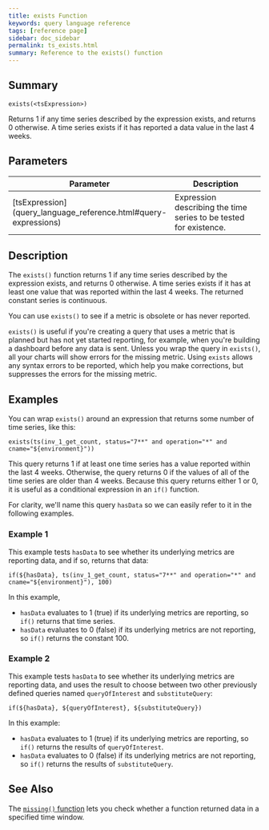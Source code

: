 ```yaml
---
title: exists Function
keywords: query language reference
tags: [reference page]
sidebar: doc_sidebar
permalink: ts_exists.html
summary: Reference to the exists() function
---
```

## Summary
```
exists(<tsExpression>)
```
Returns 1 if any time series described by the expression exists, and returns 0 otherwise.
A time series exists if it has reported a data value in the last 4 weeks.
## Parameters
<table style="width: 100%;">
<tbody>
<thead>
<tr><th width="20%">Parameter</th><th width="80%">Description</th></tr>
</thead>
<tr>
<td markdown="span"> [tsExpression](query_language_reference.html#query-expressions)</td>
<td>Expression describing the time series to be tested for existence.</td></tr>
</tbody>
</table>


## Description

The `exists()` function returns 1 if any time series described by the expression exists, and returns 0 otherwise. A time series exists if it has at least one value that was reported within the last 4 weeks. The returned constant series is continuous.

You can use `exists()` to see if a metric is obsolete or has never reported.

`exists()` is useful if you're creating a query that uses a metric that is planned but has not yet started reporting, for example, when you're building a dashboard before any data is sent. Unless you wrap the query in `exists()`, all your charts will show errors for the missing metric. Using `exists` allows any syntax errors to be reported, which help you make corrections, but suppresses the errors for the missing metric.

## Examples

You can wrap `exists()` around an expression that returns some number of time series, like this:

```
exists(ts(inv_1_get_count, status="7**" and operation="*" and cname="${environment}"))
```

This query returns 1 if at least one time series has a value reported within the last 4 weeks. Otherwise, the query returns 0 if the values of all of the time series are older than 4 weeks.
Because this query returns either 1 or 0, it is useful as a conditional expression in an `if()` function.

For clarity, we'll name this query `hasData` so we can easily refer to it in the following examples.

### Example 1

This example tests `hasData` to see whether its underlying metrics are reporting data, and if so, returns that data:

```
if(${hasData}, ts(inv_1_get_count, status="7**" and operation="*" and cname="${environment}"), 100)
```

In this example,
* `hasData` evaluates to 1 (true) if its underlying metrics are reporting, so `if()` returns that time series.
* `hasData` evaluates to 0 (false) if its underlying metrics are not reporting, so `if()` returns the constant 100.


### Example 2

This example tests `hasData` to see whether its underlying metrics are reporting data, and uses the result to choose between two other previously defined queries named `queryOfInterest` and `substituteQuery`:

```
if(${hasData}, ${queryOfInterest}, ${substituteQuery})
```

In this example:
* `hasData` evaluates to 1 (true) if its underlying metrics are reporting, so `if()` returns the results of `queryOfInterest`.
* `hasData` evaluates to 0 (false) if its underlying metrics are not reporting, so `if()` returns the results of `substituteQuery`.

## See Also

The [`missing()` function](ts_missing.html) lets you check whether a function returned data in a specified time window. 
